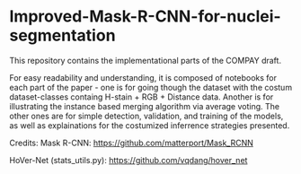 # Improved-Mask-R-CNN-for-nuclei-segmentation

This repository contains the implementational parts of the COMPAY draft.

For easy readability and understanding, it is composed of notebooks for each part of the paper - one is for going though the dataset with the costum dataset-classes containg H-stain + RGB + Distance data. Another is for illustrating the instance based merging algorithm via average voting. The other ones are for simple detection, validation, and training of the models, as well as explainations for the costumized inferrence strategies presented. 

Credits: 
Mask R-CNN: https://github.com/matterport/Mask_RCNN

HoVer-Net (stats_utils.py): https://github.com/vqdang/hover_net

